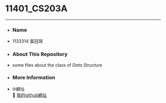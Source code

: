 # 11401_CS203A
---

- ### Name
 -  1133314 葉冠琪
 
 
- ### About This Repository
 - some files about the class of *Data Structure*

- ### More Information
 - 🌐網址  
   🔗 [我的github網址](https://yachi-byte.github.io/)
